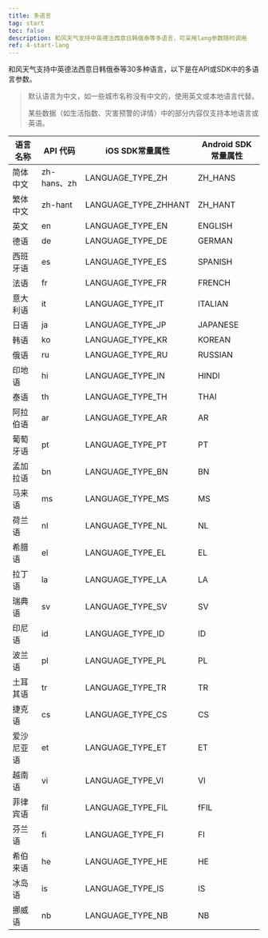 ```yaml
---
title: 多语言
tag: start
toc: false
description: 和风天气支持中英德法西意日韩俄泰等多语言，可采用lang参数随时调用
ref: 4-start-lang
---
```


和风天气支持中英德法西意日韩俄泰等30多种语言，以下是在API或SDK中的多语言参数。

> 默认语言为中文，如一些城市名称没有中文的，使用英文或本地语言代替。
> 
> 某些数据（如生活指数、灾害预警的详情）中的部分内容仅支持本地语言或英语。

| 语言名称  | API 代码        | iOS SDK常量属性       |Android SDK常量属性 | 
| ----------| --------------  |-------------------- |-------- |
| 简体中文  | zh-hans、zh  |LANGUAGE_TYPE_ZH     |ZH_HANS  |
| 繁体中文  | zh-hant       |LANGUAGE_TYPE_ZHHANT |ZH_HANT  |
| 英文      | en            |LANGUAGE_TYPE_EN     |ENGLISH  |
| 德语      | de            |LANGUAGE_TYPE_DE     |GERMAN   |
| 西班牙语  | es            |LANGUAGE_TYPE_ES     |SPANISH  |
| 法语      | fr            |LANGUAGE_TYPE_FR     |FRENCH   |
| 意大利语  | it            |LANGUAGE_TYPE_IT     |ITALIAN  |
| 日语      | ja            |LANGUAGE_TYPE_JP     |JAPANESE |
| 韩语      | ko            |LANGUAGE_TYPE_KR     |KOREAN   |
| 俄语      | ru            |LANGUAGE_TYPE_RU     |RUSSIAN  |
| 印地语    | hi            |LANGUAGE_TYPE_IN     |HINDI    |
| 泰语      | th            |LANGUAGE_TYPE_TH     |THAI     |
| 阿拉伯语  | ar            |LANGUAGE_TYPE_AR     |AR       |
| 葡萄牙语  | pt            |LANGUAGE_TYPE_PT     |PT       |
| 孟加拉语  | bn            |LANGUAGE_TYPE_BN     |BN       |
| 马来语    | ms            |LANGUAGE_TYPE_MS     |MS       |
| 荷兰语    | nl            |LANGUAGE_TYPE_NL     |NL       |
| 希腊语    | el            |LANGUAGE_TYPE_EL     |EL       |
| 拉丁语    | la            |LANGUAGE_TYPE_LA     |LA       |
| 瑞典语    | sv            |LANGUAGE_TYPE_SV     |SV       |
| 印尼语    | id            |LANGUAGE_TYPE_ID     |ID       |
| 波兰语    | pl            |LANGUAGE_TYPE_PL     |PL       |
| 土耳其语  | tr            |LANGUAGE_TYPE_TR     |TR       |
| 捷克语    | cs            |LANGUAGE_TYPE_CS     |CS       |
| 爱沙尼亚语| et            |LANGUAGE_TYPE_ET     |ET       |
| 越南语    | vi            |LANGUAGE_TYPE_VI     |VI       |
| 菲律宾语  | fil           |LANGUAGE_TYPE_FIL    |fFIL     |
| 芬兰语    | fi            |LANGUAGE_TYPE_FI     |FI       |
| 希伯来语  | he            |LANGUAGE_TYPE_HE     |HE       |
| 冰岛语    | is            |LANGUAGE_TYPE_IS     |IS       |
| 挪威语    | nb            |LANGUAGE_TYPE_NB     |NB       |
